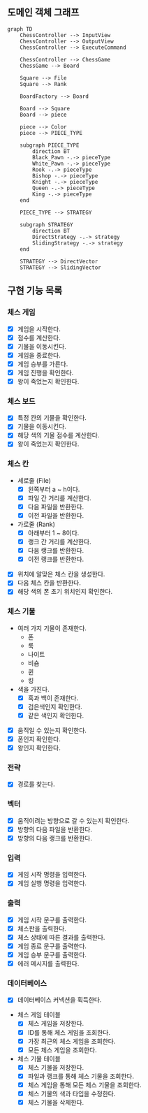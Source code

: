 ## 도메인 객체 그래프

```mermaid
graph TD
    ChessController --> InputView
    ChessController --> OutputView
    ChessController --> ExecuteCommand

    ChessController --> ChessGame
    ChessGame --> Board

    Square --> File
    Square --> Rank

    BoardFactory --> Board

    Board --> Square
    Board --> piece

    piece --> Color
    piece --> PIECE_TYPE

    subgraph PIECE_TYPE
        direction BT
        Black_Pawn -.-> pieceType
        White_Pawn -.-> pieceType
        Rook -.-> pieceType
        Bishop -.-> pieceType
        Knight -.-> pieceType
        Queen -.-> pieceType
        King -.-> pieceType
    end

    PIECE_TYPE --> STRATEGY

    subgraph STRATEGY
        direction BT
        DirectStrategy -.-> strategy
        SlidingStrategy -.-> strategy
    end

    STRATEGY --> DirectVector
    STRATEGY --> SlidingVector
```

## 구현 기능 목록

### 체스 게임

- [x] 게임을 시작한다.
- [x] 점수를 계산한다.
- [x] 기물을 이동시킨다.
- [x] 게임을 종료한다.
- [x] 게임 승부를 가른다.
- [x] 게임 진행을 확인한다.
- [x] 왕이 죽었는지 확인한다.

### 체스 보드

- [x] 특정 칸의 기물을 확인한다.
- [x] 기물을 이동시킨다.
- [x] 해당 색의 기물 점수를 계산한다.
- [x] 왕이 죽었는지 확인한다.

### 체스 칸

- 세로줄 (File)
    - [x] 왼쪽부터 a ~ h이다.
    - [x] 파일 간 거리를 계산한다.
    - [x] 다음 파일을 반환한다.
    - [x] 이전 파일을 반환한다.
- 가로줄 (Rank)
    - [x] 아래부터 1 ~ 8이다.
    - [x] 랭크 간 거리를 계산한다.
    - [x] 다음 랭크를 반환한다.
    - [x] 이전 랭크를 반환한다.
- [x] 위치에 알맞은 체스 칸을 생성한다.
- [x] 다음 체스 칸을 반환한다.
- [x] 해당 색의 폰 초기 위치인지 확인한다.

### 체스 기물

- 여러 가지 기물이 존재한다.
    - 폰
    - 룩
    - 나이트
    - 비숍
    - 퀸
    - 킹
- 색을 가진다.
    - [x] 흑과 백이 존재한다.
    - [x] 검은색인지 확인한다.
    - [x] 같은 색인지 확인한다.
- [x] 움직일 수 있는지 확인한다.
- [x] 폰인지 확인한다.
- [x] 왕인지 확인한다.

### 전략

- [x] 경로를 찾는다.

### 벡터

- [x] 움직이려는 방향으로 갈 수 있는지 확인한다.
- [x] 방향의 다음 파일을 반환한다.
- [x] 방향의 다음 랭크를 반환한다.

### 입력

- [x] 게임 시작 명령을 입력한다.
- [x] 게임 실행 명령을 입력한다.

### 출력

- [x] 게임 시작 문구를 출력한다.
- [x] 체스판을 출력한다.
- [x] 체스 상태에 따른 결과를 출력한다.
- [x] 게임 종료 문구를 출력한다.
- [x] 게임 승부 문구를 출력한다.
- [x] 에러 메시지를 출력한다.

### 데이터베이스

- [x] 데이터베이스 커넥션을 획득한다.
- 체스 게임 테이블
    - [x] 체스 게임을 저장한다.
    - [x] ID를 통해 체스 게임을 조회한다.
    - [x] 가장 최근의 체스 게임을 조회한다.
    - [x] 모든 체스 게임을 조회한다.
- 체스 기물 테이블
    - [x] 체스 기물을 저장한다.
    - [x] 파일과 랭크를 통해 체스 기물을 조회한다.
    - [x] 체스 게임을 통해 모든 체스 기물을 조회한다.
    - [x] 체스 기물의 색과 타입을 수정한다.
    - [x] 체스 기물을 삭제한다.
